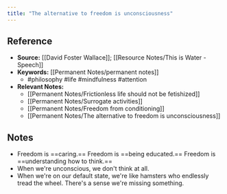 ```yaml
---
title: "The alternative to freedom is unconsciousness"
---
```

## Reference
- **Source:** [[David Foster Wallace]]; [[Resource Notes/This is Water - Speech]]
- **Keywords:** [[Permanent Notes/permanent notes]]
	- #philosophy #life #mindfulness #attention
- **Relevant Notes:**
	- [[Permanent Notes/Frictionless life should not be fetishized]]
	- [[Permanent Notes/Surrogate activities]]
	- [[Permanent Notes/Freedom from conditioning]]
	- [[Permanent Notes/The alternative to freedom is unconsciousness]]
## Notes
- Freedom is ==caring.== Freedom is ==being educated.== Freedom is ==understanding how to think.==
- When we're unconscious, we don't think at all.
- When we're on our default state, we're like hamsters who endlessly tread the wheel. There's a sense we're missing something.
